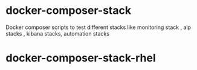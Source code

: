 # docker-composer-stack
Docker composer scripts to test different stacks like monitoring stack , alp stacks , kibana stacks, automation stacks

# docker-composer-stack-rhel
